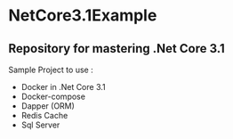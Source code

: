 # NetCore3.1Example
Repository for mastering .Net Core 3.1
--------------------------------------
Sample Project to use :
* Docker in .Net Core 3.1
* Docker-compose
* Dapper (ORM)
* Redis Cache
* Sql Server
